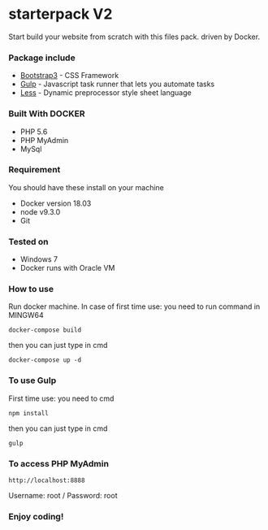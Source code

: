 # starterpack V2

Start build your website from scratch with this files pack. driven by Docker.

### Package include
* [Bootstrap3](http://bootstrapdocs.com/v3.0.3/docs/getting-started/) - CSS Framework
* [Gulp](https://gulpjs.com/) - Javascript task runner that lets you automate tasks
* [Less](http://lesscss.org/) - Dynamic preprocessor style sheet language

### Built With DOCKER
* PHP 5.6
* PHP MyAdmin
* MySql

### Requirement
You should have these install on your machine
* Docker version 18.03
* node v9.3.0
* Git

### Tested on 
* Windows 7
* Docker runs with Oracle VM

### How to use
Run docker machine.
In case of first time use: you need to run command in MINGW64
```
docker-compose build
```
then you can just type in cmd 
```
docker-compose up -d
```

### To use Gulp
First time use: you need to cmd 
```
npm install
```
then you can just type in cmd 
```
gulp
```

### To access PHP MyAdmin
```
http://localhost:8888
```
Username: root / Password: root


### Enjoy coding!